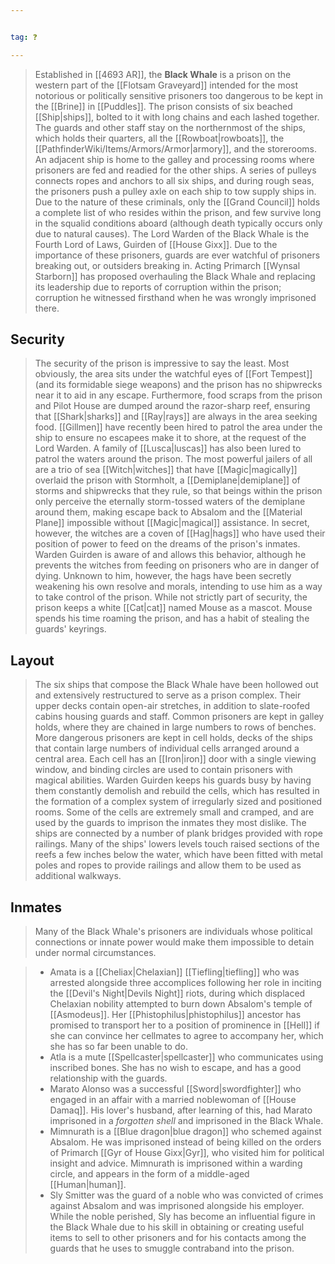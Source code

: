 ```yaml
---


tag: ❓

---
```

> Established in [[4693 AR]], the **Black Whale** is a prison on the western part of the [[Flotsam Graveyard]] intended for the most notorious or politically sensitive prisoners too dangerous to be kept in the [[Brine]] in [[Puddles]].
> The prison consists of six beached [[Ship|ships]], bolted to it with long chains and each lashed together. The guards and other staff stay on the northernmost of the ships, which holds their quarters, all the [[Rowboat|rowboats]], the [[PathfinderWiki/Items/Armors/Armor|armory]], and the storerooms. An adjacent ship is home to the galley and processing rooms where prisoners are fed and readied for the other ships. A series of pulleys connects ropes and anchors to all six ships, and during rough seas, the prisoners push a pulley axle on each ship to tow supply ships in.
> Due to the nature of these criminals, only the [[Grand Council]] holds a complete list of who resides within the prison, and few survive long in the squalid conditions aboard (although death typically occurs only due to natural causes). The Lord Warden of the Black Whale is the Fourth Lord of Laws, Guirden of [[House Gixx]]. Due to the importance of these prisoners, guards are ever watchful of prisoners breaking out, or outsiders breaking in.
> Acting Primarch [[Wynsal Starborn]] has proposed overhauling the Black Whale and replacing its leadership due to reports of corruption within the prison; corruption he witnessed firsthand when he was wrongly imprisoned there.



## Security

> The security of the prison is impressive to say the least. Most obviously, the area sits under the watchful eyes of [[Fort Tempest]] (and its formidable siege weapons) and the prison has no shipwrecks near it to aid in any escape. Furthermore, food scraps from the prison and Pilot House are dumped around the razor-sharp reef, ensuring that [[Shark|sharks]] and [[Ray|rays]] are always in the area seeking food. [[Gillmen]] have recently been hired to patrol the area under the ship to ensure no escapees make it to shore, at the request of the Lord Warden. A family of [[Lusca|luscas]] has also been lured to patrol the waters around the prison. The most powerful jailers of all are a trio of sea [[Witch|witches]] that have [[Magic|magically]] overlaid the prison with Stormholt, a [[Demiplane|demiplane]] of storms and shipwrecks that they rule, so that beings within the prison only perceive the eternally storm-tossed waters of the demiplane around them, making escape back to Absalom and the [[Material Plane]] impossible without [[Magic|magical]] assistance.
> In secret, however, the witches are a coven of [[Hag|hags]] who have used their position of power to feed on the dreams of the prison's inmates. Warden Guirden is aware of and allows this behavior, although he prevents the witches from feeding on prisoners who are in danger of dying. Unknown to him, however, the hags have been secretly weakening his own resolve and morals, intending to use him as a way to take control of the prison.
> While not strictly part of security, the prison keeps a white [[Cat|cat]] named Mouse as a mascot. Mouse spends his time roaming the prison, and has a habit of stealing the guards' keyrings.


## Layout

> The six ships that compose the Black Whale have been hollowed out and extensively restructured to serve as a prison complex. Their upper decks contain open-air stretches, in addition to slate-roofed cabins housing guards and staff. Common prisoners are kept in galley holds, where they are chained in large numbers to rows of benches. More dangerous prisoners are kept in cell holds, decks of the ships that contain large numbers of individual cells arranged around a central area. Each cell has an [[Iron|iron]] door with a single viewing window, and binding circles are used to contain prisoners with magical abilities. Warden Guirden keeps his guards busy by having them constantly demolish and rebuild the cells, which has resulted in the formation of a complex system of irregularly sized and positioned rooms. Some of the cells are extremely small and cramped, and are used by the guards to imprison the inmates they most dislike.
> The ships are connected by a number of plank bridges provided with rope railings. Many of the ships' lowers levels touch raised sections of the reefs a few inches below the water, which have been fitted with metal poles and ropes to provide railings and allow them to be used as additional walkways.


## Inmates

> Many of the Black Whale's prisoners are individuals whose political connections or innate power would make them impossible to detain under normal circumstances.

> - Amata is a [[Cheliax|Chelaxian]] [[Tiefling|tiefling]] who was arrested alongside three accomplices following her role in inciting the [[Devil's Night|Devils Night]] riots, during which displaced Chelaxian nobility attempted to burn down Absalom's temple of [[Asmodeus]]. Her [[Phistophilus|phistophilus]] ancestor has promised to transport her to a position of prominence in [[Hell]] if she can convince her cellmates to agree to accompany her, which she has so far been unable to do.
> - Atla is a mute [[Spellcaster|spellcaster]] who communicates using inscribed bones. She has no wish to escape, and has a good relationship with the guards.
> - Marato Alonso was a successful [[Sword|swordfighter]] who engaged in an affair with a married noblewoman of [[House Damaq]]. His lover's husband, after learning of this, had Marato imprisoned in a *forgotten shell* and imprisoned in the Black Whale.
> - Mimnurath is a [[Blue dragon|blue dragon]] who schemed against Absalom. He was imprisoned instead of being killed on the orders of Primarch [[Gyr of House Gixx|Gyr]], who visited him for political insight and advice. Mimnurath is imprisoned within a warding circle, and appears in the form of a middle-aged [[Human|human]].
> - Sly Smitter was the guard of a noble who was convicted of crimes against Absalom and was imprisoned alongside his employer. While the noble perished, Sly has become an influential figure in the Black Whale due to his skill in obtaining or creating useful items to sell to other prisoners and for his contacts among the guards that he uses to smuggle contraband into the prison.






